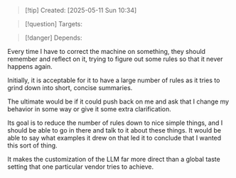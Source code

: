 
>[!tip] Created: [2025-05-11 Sun 10:34]

>[!question] Targets: 

>[!danger] Depends: 

Every time I have to correct the machine on something, they should remember and reflect on it, trying to figure out some rules so that it never happens again. 

Initially, it is acceptable for it to have a large number of rules as it tries to grind down into short, concise summaries. 

The ultimate would be if it could push back on me and ask that I change my behavior in some way or give it some extra clarification. 

Its goal is to reduce the number of rules down to nice simple things, and I should be able to go in there and talk to it about these things. It would be able to say what examples it drew on that led it to conclude that I wanted this sort of thing. 

It makes the customization of the LLM far more direct than a global taste setting that one particular vendor tries to achieve. 